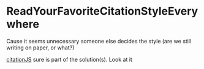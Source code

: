 # ReadYourFavoriteCitationStyleEverywhere
Cause it seems unnecessary someone else decides the style (are we still writing on paper, or what?)

[citationJS](https://peerj.com/articles/cs-214/) sure is part of the solution(s). Look at it
